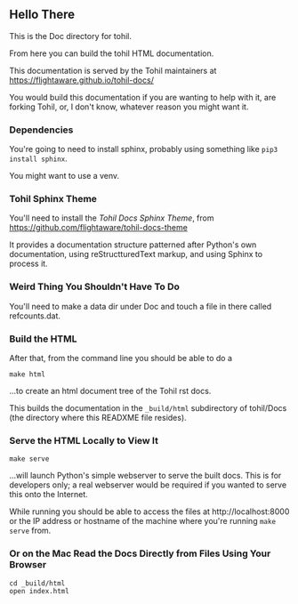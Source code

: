 
## Hello There

This is the Doc directory for tohil.

From here you can build the tohil HTML documentation.

This documentation is served by the Tohil maintainers
at https://flightaware.github.io/tohil-docs/

You would build this documentation if you are wanting
to help with it, are forking Tohil, or, I don't know,
whatever reason you might want it.

### Dependencies

You're going to need to install sphinx, probably
using something like `pip3 install sphinx`.

You might want to use a venv.

### Tohil Sphinx Theme

You'll need to install the _Tohil Docs Sphinx Theme_, from
https://github.com/flightaware/tohil-docs-theme

It provides a documentation structure
patterned after Python's own documentation,
using reStructturedText markup, and using Sphinx to process it.

### Weird Thing You Shouldn't Have To Do

You'll need to make a data dir under Doc and touch a file
in there called refcounts.dat.

### Build the HTML

After that, from the command line you should be able to do a

	make html

...to create an html document tree of the Tohil rst docs.

This builds the documentation in the `_build/html` subdirectory
of tohil/Docs (the directory where this READXME file resides).

### Serve the HTML Locally to View It

    make serve 

...will launch Python's simple webserver to serve the built docs.
This is for developers only; a real webserver would be required
if you wanted to serve this onto the Internet.

While running you should be able to access the files at
http://localhost:8000 or the IP address or hostname of the machine
where you're running `make serve` from.

### Or on the Mac Read the Docs Directly from Files Using Your Browser

	cd _build/html
	open index.html


